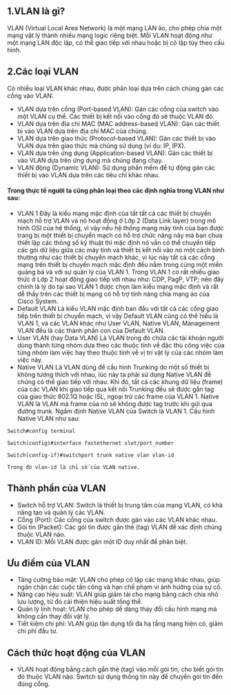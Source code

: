 ## 1.VLAN là gì?
  VLAN (Virtual Local Area Network) là một mạng LAN ảo, cho phép chia một mạng vật lý thành nhiều mạng logic riêng biệt. Mỗi VLAN hoạt động như một mạng LAN độc lập, có thể giao tiếp với nhau hoặc bị cô lập tùy theo cấu hình.
## 2.Các loại VLAN
  Có nhiều loại VLAN khác nhau, được phân loại dựa trên cách chúng gán các cổng vào VLAN:
  + VLAN dựa trên cổng (Port-based VLAN): Gán các cổng của switch vào một VLAN cụ thể. Các thiết bị kết nối vào cổng đó sẽ thuộc VLAN đó.
  + VLAN dựa trên địa chỉ MAC (MAC address-based VLAN): Gán các thiết bị vào VLAN dựa trên địa chỉ MAC của chúng.
  + VLAN dựa trên giao thức (Protocol-based VLAN): Gán các thiết bị vào VLAN dựa trên giao thức mà chúng sử dụng (ví dụ: IP, IPX).
  + VLAN dựa trên ứng dụng (Application-based VLAN): Gán các thiết bị vào VLAN dựa trên ứng dụng mà chúng đang chạy.
  + VLAN động (Dynamic VLAN): Sử dụng phần mềm để tự động gán các thiết bị vào VLAN dựa trên các tiêu chí khác nhau.
#### Trong thực tế người ta cũng phân loại theo các định nghĩa trong VLAN như sau:
  + VLAN 1 Đây là kiểu mạng mặc định của tất tất cả các thiết bị chuyển mạch hỗ trợ VLAN và nó hoạt động ở Lớp 2 (Data Link layer) trong mô hình OSI của hệ thống, vì vậy nếu hệ thống mạng máy tính của bạn được trang bị một thiết bị chuyển mạch có hỗ trợ chức năng này mà bạn chưa thiết lập các thông số kỹ thuật thì mặc định nó vẫn có thể chuyển tiếp các gói dữ liệu giữa các máy tính và thiết bị kết nối vào nó một cách bình thường như các thiết bị chuyển mạch khác, vì lúc này tất cả các cổng mạng trên thiết bị chuyển mạch mặc định đều nằm trong cùng một miền quảng bá và với sự quản lý của VLAN 1. Trong VLAN 1 có rất nhiều giao thức ở Lớp 2 hoạt động giao tiếp với nhau như: CDP, PagP, VTP; nên đây chính là lý do tại sao VLAN 1 được chọn làm kiểu mạng mặc định và rất dễ thấy trên các thiết bị mạng có hỗ trợ tính năng chia mạng ảo của Cisco System.
  + Default VLAN Là kiểu VLAN mặc định ban đầu với tất cả các cổng giao tiếp trên thiết bị chuyển mạch, vì vậy Default VLAN cũng có thể hiểu là VLAN 1, và các VLAN khác như User VLAN, Native VLAN, Management VLAN đều là các thành phần con của Default VLAN.
  + User VLAN (hay Data VLAN) Là VLAN trong đó chứa các tài khoản người dùng thành từng nhóm dựa theo các thuộc tính về đặc thù công việc của từng nhóm làm việc hay theo thuộc tính về vị trí vật lý của các nhóm làm việc này.
  + Native VLAN Là VLAN dùng để cấu hình Trunking do một số thiết bị không tương thích với nhau, lúc này ta phải sử dụng Native VLAN để chúng có thể giao tiếp với nhau. Khi đó, tất cả các khung dữ liệu (frame) của các VLAN khi giao tiếp qua kết nối Trunking đều sẽ được gắn tag của giao thức 802.1Q hoặc ISL, ngoại trừ các frame của VLAN 1. Native VLAN là VLAN mà frame của nó sẽ không được tag trước khi gửi qua đường trunk. Ngầm định Native VLAN của Switch là VLAN 1. Cấu hình Native VLAN như sau:

  ``Switch#config terminal``

  ``Switch(config)#interface fastethernet slot/port_number``

  ``Switch(config-if)#switchport trunk native vlan vlan-id``

  ``Trong đó vlan-id là chỉ số của VLAN native.``  
  
## Thành phần của VLAN
  + Switch hỗ trợ VLAN: Switch là thiết bị trung tâm của mạng VLAN, có khả năng tạo và quản lý các VLAN.
  + Cổng (Port): Các cổng của switch được gán vào các VLAN khác nhau.
  + Gói tin (Packet): Các gói tin được gắn thẻ (tag) VLAN để xác định chúng thuộc VLAN nào.
  + VLAN ID: Mỗi VLAN được gán một ID duy nhất để phân biệt.
## Ưu điểm của VLAN
  + Tăng cường bảo mật: VLAN cho phép cô lập các mạng khác nhau, giúp ngăn chặn các cuộc tấn công và hạn chế phạm vi ảnh hưởng của sự cố.
  + Nâng cao hiệu suất: VLAN giúp giảm tải cho mạng bằng cách chia nhỏ lưu lượng, từ đó cải thiện hiệu suất tổng thể.
  + Quản lý linh hoạt: VLAN cho phép dễ dàng thay đổi cấu hình mạng mà không cần thay đổi vật lý.
  + Tiết kiệm chi phí: VLAN giúp tận dụng tối đa hạ tầng mạng hiện có, giảm chi phí đầu tư.
## Cách thức hoạt động của VLAN
  + VLAN hoạt động bằng cách gắn thẻ (tag) vào mỗi gói tin, cho biết gói tin đó thuộc VLAN nào. Switch sử dụng thông tin này để chuyển gói tin đến đúng cổng.